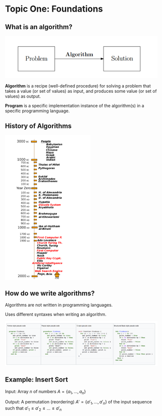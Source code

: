 # Topic One: Foundations

## What is an algorithm?

![Alt text](images/image1.png)

**Algorithm** is a recipe (well-defined procedure) for solving a problem that takes a value (or set of values) as input, and produces some value (or set of values) as output.

**Program** is a specific implementation instance of the algorithm(s) in a specific programming language.

## History of Algorithms

![Alt text](images/image2.png)

## How do we write algorithms?

Algorithms are not written in programming languages.

Uses different syntaxes when writing an algorithm.

![Alt text](images/image3.png)

## Example: Insert Sort

Input: Array $n$ of numbers $A = \{a_1, ... , a_n \}$

Output: A permutation (reordering) $A' = \{a'_1, ..., a'_n\}$ of the input sequence such that $a'_1 \leq a'_2 \leq ...\leq a'_n$
